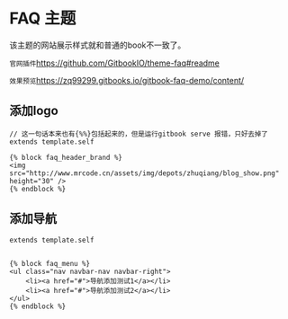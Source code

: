 # FAQ 主题

该主题的网站展示样式就和普通的book不一致了。

`官网插件`https://github.com/GitbookIO/theme-faq#readme

`效果预览`https://zq99299.gitbooks.io/gitbook-faq-demo/content/
## 添加logo

```
// 这一句话本来也有{%%}包括起来的，但是运行gitbook serve 报错，只好去掉了
extends template.self

{% block faq_header_brand %}
<img src="http://www.mrcode.cn/assets/img/depots/zhuqiang/blog_show.png" height="30" />
{% endblock %}
```

## 添加导航

```
extends template.self


{% block faq_menu %}
<ul class="nav navbar-nav navbar-right">
    <li><a href="#">导航添加测试1</a></li>
    <li><a href="#">导航添加测试2</a></li>
</ul>
{% endblock %}

```

